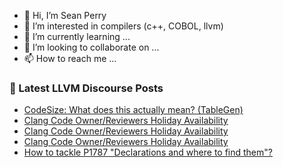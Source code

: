 - 👋 Hi, I’m Sean Perry
- 👀 I’m interested in compilers (c++, COBOL, llvm)
- 🌱 I’m currently learning ...
- 💞️ I’m looking to collaborate on ...
- 📫 How to reach me ...

<!---
s66perry/s66perry is a ✨ special ✨ repository because its `README.md` (this file) appears on your GitHub profile.
You can click the Preview link to take a look at your changes.
--->
### 📕 Latest LLVM Discourse Posts

<!-- DISCOURSE-LLVM:START -->
- [CodeSize: What does this actually mean? &lpar;TableGen&rpar;](https://discourse.llvm.org/t/codesize-what-does-this-actually-mean-tablegen/66856#post_1)
- [Clang Code Owner/Reviewers Holiday Availability](https://discourse.llvm.org/t/clang-code-owner-reviewers-holiday-availability/66854#post_3)
- [Clang Code Owner/Reviewers Holiday Availability](https://discourse.llvm.org/t/clang-code-owner-reviewers-holiday-availability/66854#post_2)
- [Clang Code Owner/Reviewers Holiday Availability](https://discourse.llvm.org/t/clang-code-owner-reviewers-holiday-availability/66854#post_1)
- [How to tackle P1787 &quot;Declarations and where to find them&quot;?](https://discourse.llvm.org/t/how-to-tackle-p1787-declarations-and-where-to-find-them/66833#post_6)
<!-- DISCOURSE-LLVM:END -->
